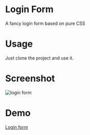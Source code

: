 # Login Form

A fancy login form based on pure CSS

# Usage 

Just clone the project and use it. 

# Screenshot

![login form](https://i.imgur.com/gHSD0a6.jpg)


# Demo 

[Login form](https://boussadjra.github.io/loginform/)